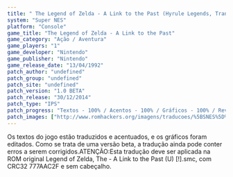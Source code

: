 ```yaml
---
title: " The Legend of Zelda - A Link to the Past (Hyrule Legends, Trans-Center e Monkey's Traduções)"
system: "Super NES"
platform: "Console"
game_title: "The Legend of Zelda - A Link to the Past"
game_category: "Ação / Aventura"
game_players: "1"
game_developer: "Nintendo"
game_publisher: "Nintendo"
game_release_date: "13/04/1992"
patch_author: "undefined"
patch_group: "undefined"
patch_site: "undefined"
patch_version: "1.0 BETA"
patch_release: "30/12/2014"
patch_type: "IPS"
patch_progress: "Textos - 100% / Acentos - 100% / Gráficos - 100% / Revisão - 100%"
patch_images: ["http://www.romhackers.org/imagens/traducoes/%5BSNES%5D%20Legend%20of%20Zelda,%20The%20-%20A%20Link%20to%20the%20Past%20-%20Hyrule%20Legends,%20Trans-Center%20e%20Monkey's%20Tradu%C3%A7%C3%B5es%20-%201.png","http://www.romhackers.org/imagens/traducoes/%5BSNES%5D%20Legend%20of%20Zelda,%20The%20-%20A%20Link%20to%20the%20Past%20-%20Hyrule%20Legends,%20Trans-Center%20e%20Monkey's%20Tradu%C3%A7%C3%B5es%20-%202.png","http://www.romhackers.org/imagens/traducoes/%5BSNES%5D%20Legend%20of%20Zelda,%20The%20-%20A%20Link%20to%20the%20Past%20-%20Hyrule%20Legends,%20Trans-Center%20e%20Monkey's%20Tradu%C3%A7%C3%B5es%20-%203.png"]
---
```

Os textos do jogo estão traduzidos e acentuados, e os gráficos foram editados. Como se trata de uma versão beta, a tradução ainda pode conter erros a serem corrigidos.ATENÇÃO:Esta tradução deve ser aplicada na ROM original Legend of Zelda, The - A Link to the Past (U) [!].smc, com CRC32 777AAC2F e sem cabeçalho.
